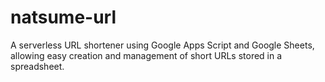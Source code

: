 # natsume-url
A serverless URL shortener using Google Apps Script and Google Sheets, allowing easy creation and management of short URLs stored in a spreadsheet.
